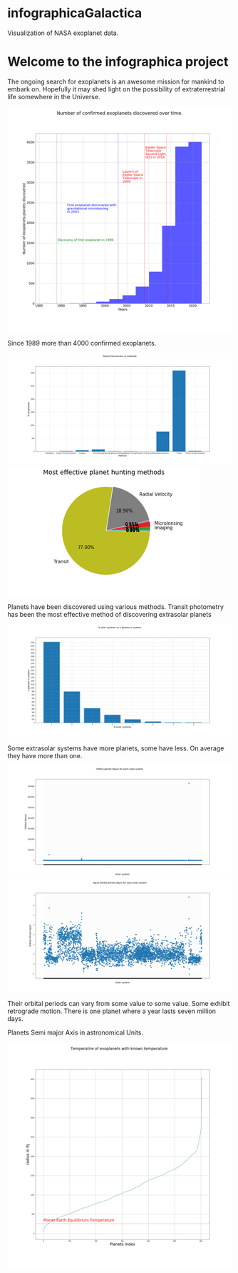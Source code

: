 # infographicaGalactica
Visualization of NASA exoplanet data.

<html>
  <h1> Welcome to the infographica project </h1>
  <p>The ongoing search for exoplanets is an awesome  mission for mankind to embark on. Hopefully it may shed light on the possibility of extraterrestrial life somewhere in the Universe.</p>
  
  <img src="/Vissies/t01DiscoveryOfExoplanetsOverTime.png" alt="Exoplanets discovered over time">
  
   <p>Since 1989 more than 4000 confirmed exoplanets.</p>
  
  <img src="/Vissies/Methods_of_discovery.png" alt="Methods of Discovery">
  <img src="/Vissies/pie_Methods_of_discovery.png" alt="Pie Methods of Discovery">

  <p>Planets have been discovered using various methods. Transit photometry has been the most effective method of discovering extrasolar planets</p>
  
  <img src="/Vissies/Planets_per_solar_system.png" alt="Planets per solar system">
   <p>Some extrasolar systems have more planets, some have less. On average they have more than one.</p>

  <img src="/Vissies/orbital_period.png" alt="Orbital Period per solar system">
  <img src="/Vissies/orbital_period_log10.png" alt="Orbital Period per solar system log 10">
   <p>Their orbital periods can vary from some value to some value. Some exhibit retrograde motion. There is one planet where a year lasts seven million days.</p>
   
   

   <p>Planets Semi major Axis in astronomical Units.</p>
   
  <img src="/Vissies/t04rangeOfKNownTemperaturesOfExoplanets.png" alt="Exoplanets discovered over time">
  
</html>
